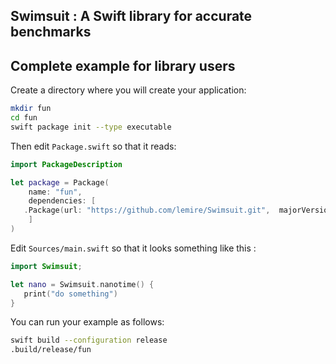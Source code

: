 ## Swimsuit : A Swift library for accurate benchmarks

## Complete example for library users

Create a directory where you will create your application:

```bash
mkdir fun
cd fun
swift package init --type executable
```

Then edit ``Package.swift`` so that it reads:


```swift
import PackageDescription

let package = Package(
    name: "fun",
    dependencies: [
   .Package(url: "https://github.com/lemire/Swimsuit.git",  majorVersion: 0)
    ]
)
```

Edit ``Sources/main.swift`` so that it looks something like this :

```swift
import Swimsuit;

let nano = Swimsuit.nanotime() {
   print("do something")
}
```

You can run your example as follows:

```bash
swift build --configuration release
.build/release/fun
```

